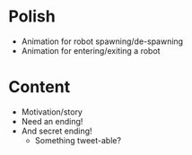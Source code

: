 # Polish

- Animation for robot spawning/de-spawning
- Animation for entering/exiting a robot

# Content

- Motivation/story
- Need an ending!
- And secret ending!
  - Something tweet-able?